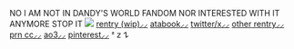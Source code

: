 NO I AM NOT IN DANDY'S WORLD FANDOM NOR INTERESTED WITH IT ANYMORE STOP IT
![](https://files.catbox.moe/qapemo.png)
[rentry (wip)⸝⸝](https://rentry.co/sapper) [atabook⸝⸝](https://dozer.atabook.org/) [twitter/x⸝⸝](https://x.com/DlVINEMACHINERY) [other rentry⸝⸝](https://rentry.co/taffye) [prn cc⸝⸝](https://pronouns.cc/@karI) [ao3⸝⸝](https://archiveofourown.org/users/kaub/profile) [pinterest⸝⸝](https://pin.it/2HTwco3Ge) ᶻ 𝗓 𐰁
